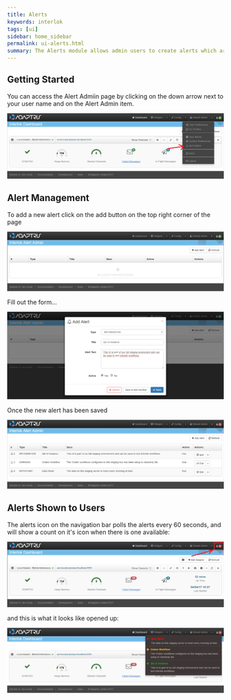 ```yaml
---
title: Alerts
keywords: interlok
tags: [ui]
sidebar: home_sidebar
permalink: ui-alerts.html
summary: The Alerts module allows admin users to create alerts which are then shown to all logged in users. (Since 3.4.1)
---
```


## Getting Started ##

You can access the Alert Admiin page by clicking on the down arrow next to your user name and on the Alert Admin item.

 ![Navigate to admin](./images/ui-user-guide/alert1-navigate.png)

## Alert Management ##

To add a new alert click on the add button on the top right corner of the page

 ![Empty Alert page](./images/ui-user-guide/alert2-alert-management.png)


Fill out the form...

![Add Alert modal](./images/ui-user-guide/alert3-new-alert.png)


Once the new alert has been saved

 ![Alert page](./images/ui-user-guide/alert4-alerts-configured.png)


## Alerts Shown to Users ##

The alerts icon on the navigation bar polls the alerts every 60 seconds, and will show a count on it's icon when there is one available:

![The alerts icon](./images/ui-user-guide/alert5-dashboard-with-alerts.png)


and this is what it looks like opened up:

![The alerts shown](./images/ui-user-guide/alert6-alerts-open.png)

